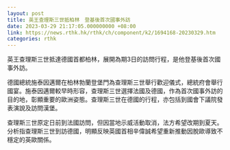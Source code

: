 ```yaml
---
layout: post
title: 英王查理斯三世抵柏林　登基後首次國事外訪
date: 2023-03-29 21:17:05.000000000 +08:00
link: https://news.rthk.hk/rthk/ch/component/k2/1694168-20230329.htm
categories: rthk
---
```


英王查理斯三世抵達德國首都柏林，展開為期3日的訪問行程，是他登基後首次國事外訪。

德國總統施泰因邁爾在柏林勃蘭登堡門為查理斯三世舉行歡迎儀式，總統府會舉行國宴。施泰因邁爾較早時形容，查理斯三世選擇法國及德國，作為首次國事外訪的目的地，彰顯重要的歐洲姿態。查理斯三世在德國的行程，亦包括到國會下議院發表演說及訪問漢堡。

查理斯三世原定日前到法國訪問，但因當地示威活動取消，法方希望改期到夏天。分析指查理斯三世到訪德國，明顯反映英國首相辛偉誠希望重新推動因脫歐導致不穩定的英歐關係。
